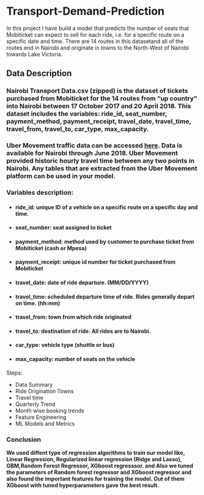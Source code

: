 # Transport-Demand-Prediction
In this project I have build a model that predicts the number of seats that Mobiticket can expect to sell for each ride, i.e. for a specific route on a specific date and time. There are 14 routes in this datasetand all of the routes end in Nairobi and originate in towns to the North-West of Nairobi towards Lake Victoria.

## <b> Data Description </b>

### <b>Nairobi Transport Data.csv (zipped)</b> is the dataset of tickets purchased from Mobiticket for the 14 routes from “up country” into Nairobi between 17 October 2017 and 20 April 2018. This dataset includes the variables: ride_id, seat_number, payment_method, payment_receipt, travel_date, travel_time, travel_from, travel_to, car_type, max_capacity.
### Uber Movement traffic data can be accessed [here](https://movement.uber.com). Data is available for Nairobi through June 2018. Uber Movement provided historic hourly travel time between any two points in Nairobi. Any tables that are extracted from the Uber Movement platform can be used in your model.
### Variables description:
* #### ride_id: unique ID of a vehicle on a specific route on a specific day and time.
* #### seat_number: seat assigned to ticket
* #### payment_method: method used by customer to purchase ticket from Mobiticket (cash or Mpesa)
* #### payment_receipt: unique id number for ticket purchased from Mobiticket
* #### travel_date: date of ride departure. (MM/DD/YYYY)
* #### travel_time: scheduled departure time of ride. Rides generally depart on time. (hh:mm)
* #### travel_from: town from which ride originated
* #### travel_to: destination of ride. All rides are to Nairobi.
* #### car_type: vehicle type (shuttle or bus)
* #### max_capacity: number of seats on the vehicle

Steps:

* Data Summary
* Ride Origination Towns
* Travel time
* Quarterly Trend
* Month wise booking trends
* Feature Engineering
* ML Models and Metrics


### **Conclusion**

**We used diffent type of regression algorithms to train our model like, Linear Regression, Regularized linear regression (Ridge and Lasso), GBM,Random Forest Regressor, XGboost regresssor. and Also we tuned the parameters of Random forest regressor and XGboost regressor and also found the important features for training the model. Out of them XGboost with tuned hyperparameters gave the best result.**
